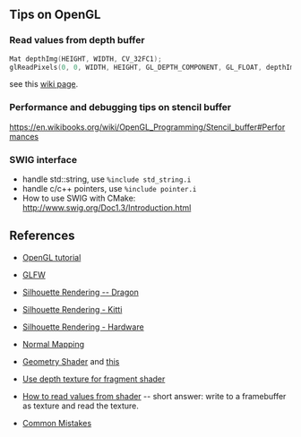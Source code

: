 ## Tips on OpenGL

### Read values from depth buffer
```C++
Mat depthImg(HEIGHT, WIDTH, CV_32FC1);
glReadPixels(0, 0, WIDTH, HEIGHT, GL_DEPTH_COMPONENT, GL_FLOAT, depthImg.data);
```
see this [wiki page](https://www.khronos.org/opengl/wiki/Pixel_Transfer#Pixel_format).

### Performance and debugging tips on stencil buffer
https://en.wikibooks.org/wiki/OpenGL_Programming/Stencil_buffer#Performances


### SWIG interface
- handle std::string, use ```%include std_string.i```
- handle c/c++ pointers, use ```%include pointer.i```
- How to use SWIG with CMake:
http://www.swig.org/Doc1.3/Introduction.html

## References
- [OpenGL tutorial](https://learnopengl.com/#!Getting-started/Hello-Window)
- [GLFW](http://www.glfw.org/docs/latest/window_guide.html)

- [Silhouette Rendering -- Dragon](http://prideout.net/blog/?tag=opengl-silhouette#downloads)

- [Silhouette Rendering - Kitti](http://sunandblackcat.com/tipFullView.php?l=eng&topicid=15&topic=Cel-Shading)

- [Silhouette Rendering - Hardware](http://www.marctenbosch.com/npr_edges/)

- [Normal Mapping](http://www.opengl-tutorial.org/intermediate-tutorials/tutorial-13-normal-mapping/)

- [Geometry Shader](https://learnopengl.com/#!Advanced-OpenGL/Geometry-Shader) and [this](http://www.informit.com/articles/article.aspx?p=2120983&seqNum=2)

- [Use depth texture for fragment shader](https://stackoverflow.com/questions/23362076/opengl-how-to-access-depth-buffer-values-or-gl-fragcoord-z-vs-rendering-d)

- [How to read values from shader]( https://www.opengl.org/discussion_boards/showthread.php/164903-reading-data-back-from-a-fragment-shader) -- short answer:
write to a framebuffer as texture and read the texture.

- [Common Mistakes](https://www.khronos.org/opengl/wiki/Common_Mistakes)
